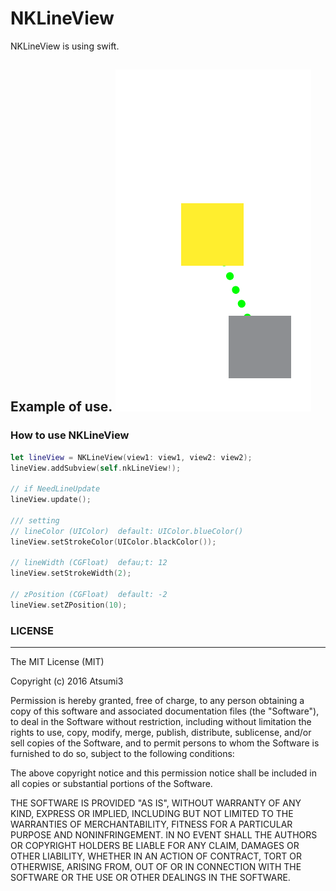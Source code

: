 NKLineView
===========

NKLineView is using swift.

Example of use.
![Animation](https://raw.githubusercontent.com/Atsumi3/NKLineView/master/ScreenShots/anim.gif)
---------
### How to use NKLineView
```swift
let lineView = NKLineView(view1: view1, view2: view2);
lineView.addSubview(self.nkLineView!);

// if NeedLineUpdate
lineView.update();

/// setting
// lineColor (UIColor)  default: UIColor.blueColor()
lineView.setStrokeColor(UIColor.blackColor());

// lineWidth (CGFloat)  defau;t: 12
lineView.setStrokeWidth(2);

// zPosition (CGFloat)  default: -2
lineView.setZPosition(10);
```
### LICENSE
---------

The MIT License (MIT)

Copyright (c) 2016 Atsumi3

Permission is hereby granted, free of charge, to any person obtaining a copy
of this software and associated documentation files (the "Software"), to deal
in the Software without restriction, including without limitation the rights
to use, copy, modify, merge, publish, distribute, sublicense, and/or sell
copies of the Software, and to permit persons to whom the Software is
furnished to do so, subject to the following conditions:

The above copyright notice and this permission notice shall be included in all
copies or substantial portions of the Software.

THE SOFTWARE IS PROVIDED "AS IS", WITHOUT WARRANTY OF ANY KIND, EXPRESS OR
IMPLIED, INCLUDING BUT NOT LIMITED TO THE WARRANTIES OF MERCHANTABILITY,
FITNESS FOR A PARTICULAR PURPOSE AND NONINFRINGEMENT. IN NO EVENT SHALL THE
AUTHORS OR COPYRIGHT HOLDERS BE LIABLE FOR ANY CLAIM, DAMAGES OR OTHER
LIABILITY, WHETHER IN AN ACTION OF CONTRACT, TORT OR OTHERWISE, ARISING FROM,
OUT OF OR IN CONNECTION WITH THE SOFTWARE OR THE USE OR OTHER DEALINGS IN THE
SOFTWARE.
